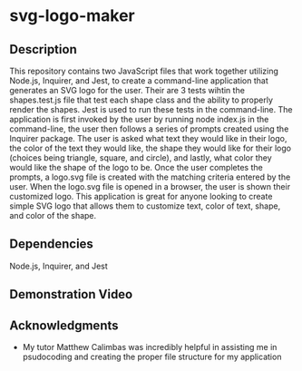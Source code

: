 # svg-logo-maker

## Description
This repository contains two JavaScript files that work together utilizing Node.js, Inquirer, and Jest, to create a command-line application that generates an SVG logo for the user. Their are 3 tests wihtin the shapes.test.js file that test each shape class and the ability to properly render the shapes. Jest is used to run these tests in the command-line. The application is first invoked by the user by running node index.js in the command-line, the user then follows a series of prompts created using the Inquirer package. The user is asked what text they would like in their logo, the color of the text they would like, the shape they would like for their logo (choices being triangle, square, and circle), and lastly, what color they would like the shape of the logo to be. Once the user completes the prompts, a logo.svg file is created with the matching criteria entered by the user. When the logo.svg file is opened in a browser, the user is shown their customized logo. This application is great for anyone looking to create simple SVG logo that allows them to customize text, color of text, shape, and color of the shape. 

## Dependencies 

Node.js, Inquirer, and Jest

## Demonstration Video




## Acknowledgments

* My tutor Matthew Calimbas was incredibly helpful in assisting me in psudocoding and creating the proper file structure for my application